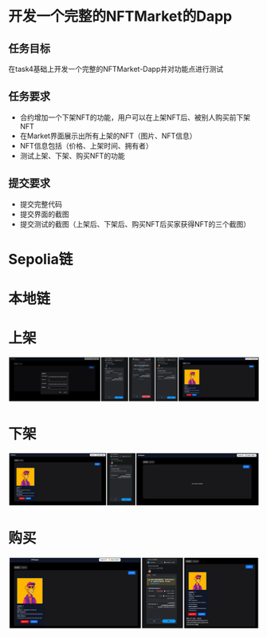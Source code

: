 # 开发一个完整的NFTMarket的Dapp
## 任务目标
在task4基础上开发一个完整的NFTMarket-Dapp并对功能点进行测试
## 任务要求
- 合约增加一个下架NFT的功能，用户可以在上架NFT后、被别人购买前下架NFT
- 在Market界面展示出所有上架的NFT（图片、NFT信息）
- NFT信息包括（价格、上架时间、拥有者）
- 测试上架、下架、购买NFT的功能
## 提交要求
- 提交完整代码
- 提交界面的截图
- 提交测试的截图（上架后、下架后、购买NFT后买家获得NFT的三个截图）
# Sepolia链


# 本地链
# 上架
![list](./assets/list-nft.jpg)


# 下架
![delist](./assets/del-nft.jpg)

# 购买
![buy](./assets/buy-nft.jpg)

